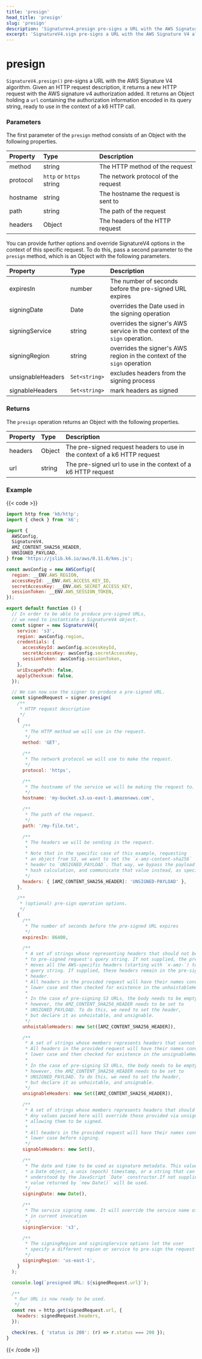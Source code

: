 ```yaml
---
title: 'presign'
head_title: 'presign'
slug: 'presign'
description: 'Signaturev4.presign pre-signs a URL with the AWS Signature V4 algorithm'
excerpt: 'SignatureV4.sign pre-signs a URL with the AWS Signature V4 algorithm'
---
```


# presign

`SignatureV4.presign()` pre-signs a URL with the AWS Signature V4 algorithm. Given an HTTP request description, it returns a new HTTP request with the AWS signature v4 authorization added. It returns an Object holding a `url` containing the authorization information encoded in its query string, ready to use in the context of a k6 HTTP call.

### Parameters

The first parameter of the `presign` method consists of an Object with the following properties.

| Property | Type                     | Description                         |
| :------- | :----------------------- | :---------------------------------- |
| method   | string                   | The HTTP method of the request      |
| protocol | `http` or `https` string | The network protocol of the request |
| hostname | string                   | The hostname the request is sent to |
| path     | string                   | The path of the request             |
| headers  | Object                   | The headers of the HTTP request     |

You can provide further options and override SignatureV4 options in the context of this specific request.
To do this, pass a second parameter to the `presign` method, which is an Object with the following parameters.

| Property          | Type          | Description                                                                |
| :---------------- | :------------ | :------------------------------------------------------------------------- |
| expiresIn         | number        | The number of seconds before the pre-signed URL expires                    |
| signingDate       | Date          | overrides the Date used in the signing operation                           |
| signingService    | string        | overrides the signer's AWS service in the context of the `sign` operation. |
| signingRegion     | string        | overrides the signer's AWS region in the context of the `sign` operation   |
| unsignableHeaders | `Set<string>` | excludes headers from the signing process                                  |
| signableHeaders   | `Set<string>` | mark headers as signed                                                     |

### Returns

The `presign` operation returns an Object with the following properties.

| Property | Type   | Description                                                               |
| :------- | :----- | :------------------------------------------------------------------------ |
| headers  | Object | The pre-signed request headers to use in the context of a k6 HTTP request |
| url      | string | The pre-signed url to use in the context of a k6 HTTP request             |

### Example

{{< code >}}

```javascript
import http from 'k6/http';
import { check } from 'k6';

import {
  AWSConfig,
  SignatureV4,
  AMZ_CONTENT_SHA256_HEADER,
  UNSIGNED_PAYLOAD,
} from 'https://jslib.k6.io/aws/0.11.0/kms.js';

const awsConfig = new AWSConfig({
  region: __ENV.AWS_REGION,
  accessKeyId: __ENV.AWS_ACCESS_KEY_ID,
  secretAccessKey: __ENV.AWS_SECRET_ACCESS_KEY,
  sessionToken: __ENV.AWS_SESSION_TOKEN,
});

export default function () {
  // In order to be able to produce pre-signed URLs,
  // we need to instantiate a SignatureV4 object.
  const signer = new SignatureV4({
    service: 's3',
    region: awsConfig.region,
    credentials: {
      accessKeyId: awsConfig.accessKeyId,
      secretAccessKey: awsConfig.secretAccessKey,
      sessionToken: awsConfig.sessionToken,
    },
    uriEscapePath: false,
    applyChecksum: false,
  });

  // We can now use the signer to produce a pre-signed URL.
  const signedRequest = signer.presign(
    /**
     * HTTP request description
     */
    {
      /**
       * The HTTP method we will use in the request.
       */
      method: 'GET',

      /**
       * The network protocol we will use to make the request.
       */
      protocol: 'https',

      /**
       * The hostname of the service we will be making the request to.
       */
      hostname: 'my-bucket.s3.us-east-1.amazonaws.com',

      /**
       * The path of the request.
       */
      path: '/my-file.txt',

      /**
       * The headers we will be sending in the request.
       *
       * Note that in the specific case of this example, requesting
       * an object from S3, we want to set the `x-amz-content-sha256`
       * header to `UNSIGNED_PAYLOAD`. That way, we bypass the payload
       * hash calculation, and communicate that value instead, as specified.
       */
      headers: { [AMZ_CONTENT_SHA256_HEADER]: 'UNSIGNED-PAYLOAD' },
    },

    /**
     * (optional) pre-sign operation options.
     */
    {
      /**
       * The number of seconds before the pre-signed URL expires
       */
      expiresIn: 86400,

      /**
       * A set of strings whose representing headers that should not be hoisted
       * to pre-signed request's query string. If not supplied, the pre-signer
       * moves all the AWS-specific headers (starting with `x-amz-`) to the request
       * query string. If supplied, these headers remain in the pre-signed request's
       * header.
       * All headers in the provided request will have their names converted to
       * lower case and then checked for existence in the unhoistableHeaders set.
       *
       * In the case of pre-signing S3 URLs, the body needs to be empty.
       * however, the AMZ_CONTENT_SHA256_HEADER needs to be set to
       * UNSIGNED_PAYLOAD. To do this, we need to set the header,
       * but declare it as unhoistable, and unsignable.
       */
      unhoistableHeaders: new Set([AMZ_CONTENT_SHA256_HEADER]),

      /**
       * A set of strings whose members represents headers that cannot be signed.
       * All headers in the provided request will have their names converted to
       * lower case and then checked for existence in the unsignableHeaders set.
       *
       * In the case of pre-signing S3 URLs, the body needs to be empty.
       * however, the AMZ_CONTENT_SHA256_HEADER needs to be set to
       * UNSIGNED_PAYLOAD. To do this, we need to set the header,
       * but declare it as unhoistable, and unsignable.
       */
      unsignableHeaders: new Set([AMZ_CONTENT_SHA256_HEADER]),

      /**
       * A set of strings whose members represents headers that should be signed.
       * Any values passed here will override those provided via unsignableHeaders,
       * allowing them to be signed.
       *
       * All headers in the provided request will have their names converted to
       * lower case before signing.
       */
      signableHeaders: new Set(),

      /**
       * The date and time to be used as signature metadata. This value should be
       * a Date object, a unix (epoch) timestamp, or a string that can be
       * understood by the JavaScript `Date` constructor.If not supplied, the
       * value returned by `new Date()` will be used.
       */
      signingDate: new Date(),

      /**
       * The service signing name. It will override the service name of the signer
       * in current invocation
       */
      signingService: 's3',

      /**
       * The signingRegion and signingService options let the user
       * specify a different region or service to pre-sign the request for.
       */
      signingRegion: 'us-east-1',
    }
  );

  console.log(`presigned URL: ${signedRequest.url}`);

  /**
   * Our URL is now ready to be used.
   */
  const res = http.get(signedRequest.url, {
    headers: signedRequest.headers,
  });

  check(res, { 'status is 200': (r) => r.status === 200 });
}
```

{{< /code >}}
